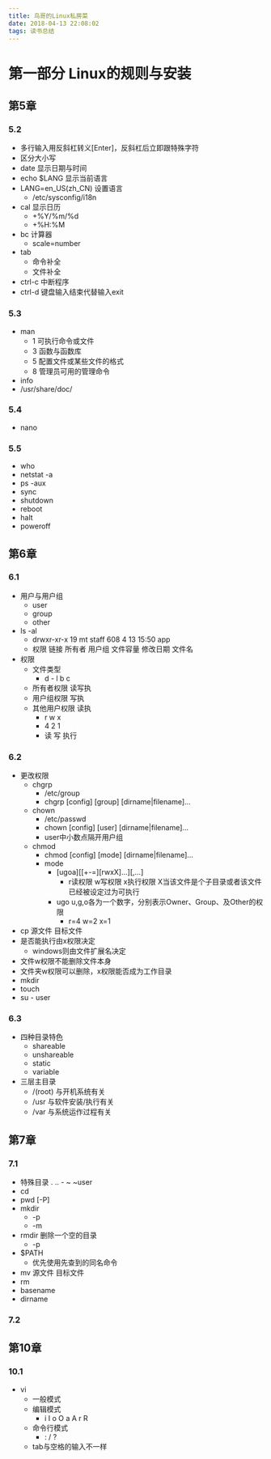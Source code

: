 ```yaml
---
title: 鸟哥的Linux私房菜
date: 2018-04-13 22:08:02
tags: 读书总结
---
```


# 第一部分 Linux的规则与安装

## 第5章

### 5.2
- 多行输入用反斜杠转义\[Enter]，反斜杠后立即跟特殊字符
- 区分大小写
- date 显示日期与时间
- echo $LANG 显示当前语言
- LANG=en_US(zh_CN) 设置语言
    + /etc/sysconfig/i18n
- cal 显示日历
    + +%Y/%m/%d
    + +%H:%M
- bc 计算器
    + scale=number
- tab
    + 命令补全
    + 文件补全
- ctrl-c 中断程序
- ctrl-d 键盘输入结束代替输入exit

### 5.3
- man
    + 1 可执行命令或文件
    + 3 函数与函数库
    + 5 配置文件或某些文件的格式
    + 8 管理员可用的管理命令
- info
- /usr/share/doc/

### 5.4
- nano

### 5.5
- who
- netstat -a
- ps -aux
- sync
- shutdown
- reboot
- halt
- poweroff


## 第6章

### 6.1
- 用户与用户组
    + user
    + group
    + other
- ls -al
    + drwxr-xr-x 19 mt staff 608 4 13 15:50 app
    + 权限 链接 所有者 用户组 文件容量 修改日期 文件名
- 权限
    + 文件类型
        * d - l b c
    + 所有者权限 读写执
    + 用户组权限 写执
    + 其他用户权限 读执
        * r w x
        * 4 2 1
        * 读 写 执行

### 6.2
- 更改权限
    + chgrp
        * /etc/group
        * chgrp \[config] \[group] \[dirname|filename]...
    + chown
        * /etc/passwd
        * chown \[config] \[user] \[dirname|filename]...
        * user中小数点隔开用户组
    + chmod
        * chmod \[config] \[mode] \[dirname|filename]...
        * mode
            - \[ugoa]\[\[+-=]\[rwxX]...]\[,...]
                * r读权限 w写权限 x执行权限 X当该文件是个子目录或者该文件已经被设定过为可执行
            - ugo u,g,o各为一个数字，分别表示Owner、Group、及Other的权限
                * r=4 w=2 x=1
- cp 源文件 目标文件
- 是否能执行由x权限决定
    + windows则由文件扩展名决定
- 文件w权限不能删除文件本身
- 文件夹w权限可以删除，x权限能否成为工作目录
- mkdir
- touch
- su - user

### 6.3
- 四种目录特色
    + shareable
    + unshareable
    + static
    + variable
- 三层主目录
    + /(root) 与开机系统有关
    + /usr 与软件安装/执行有关
    + /var 与系统运作过程有关


## 第7章

### 7.1
- 特殊目录 . .. - ~ ~user
- cd
- pwd \[-P]
- mkdir 
    + -p 
    + -m
- rmdir 删除一个空的目录
    + -p
- $PATH
    + 优先使用先查到的同名命令
- mv 源文件 目标文件
- rm
- basename
- dirname

### 7.2



## 第10章

### 10.1
- vi
    + 一般模式
    + 编辑模式
        * i I o O a A r R
    + 命令行模式
        * : / ?
    + tab与空格的输入不一样
